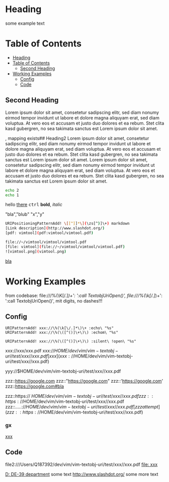 # Heading
some example text

# Table of Contents

- [Heading](#heading)
- [Table of Contents](#table-of-contents)
    - [Second Heading](#second-heading)
- [Working Examples](#working-examples)
    - [Config](#config)
    - [Code](#code)

## Second Heading

Lorem ipsum dolor sit amet, consetetur sadipscing elitr, sed diam nonumy eirmod tempor invidunt ut labore et dolore magna aliquyam erat, sed diam voluptua. At vero eos et accusam et justo duo dolores et ea rebum. Stet clita kasd gubergren, no sea takimata sanctus est Lorem ipsum dolor sit amet.

, mapping exists## Heading2
Lorem ipsum dolor sit amet, consetetur sadipscing elitr, sed diam nonumy eirmod tempor invidunt ut labore et dolore magna aliquyam erat, sed diam voluptua. At vero eos et accusam et justo duo dolores et ea rebum. Stet clita kasd gubergren, no sea takimata sanctus est Lorem ipsum dolor sit amet.
Lorem ipsum dolor sit amet, consetetur sadipscing elitr, sed diam nonumy eirmod tempor invidunt ut labore et dolore magna aliquyam erat, sed diam voluptua. At vero eos et accusam et justo duo dolores et ea rebum. Stet clita kasd gubergren, no sea takimata sanctus est Lorem ipsum dolor sit amet.
```bash
echo 2
echo 1
```

hello [there](#second-heading)
<kbd>ctrl</kbd>
**bold**, *italic*

"bla","blub"
"x","y"

```bash
URIPositioningPatternAdd! \[[^]]*\](\zs[^)]\+) markdown
[Link description](http://www.slashdot.org/)
[pdf: vimtool](pdf:vimtool/vimtool.pdf)

file://~/vimtool/vimtool/vimtool.pdf
[file: vimtool](file://~/vimtool/vimtool/vimtool.pdf)
![vimtool.png](vimtool.png)
```
[bla](bla)

# Working Examples
from codebase:
file:///\%(\K[\/.]*\)\+': ':call TextobjUriOpen()',
file:///\%(\k[\/.]*\)\+': ':call TextobjUriOpen()',  mit digits, no dashes!!!

## Config
```vim
URIPatternAdd! xxx://\%(\k[\/.]*\)\+ :echo\ "%s"
URIPatternAdd! xxx://\%(\([^()]\+\)\) :echom\ "%s"

URIPatternAdd! xxx://\%(\([^()]\+\)\) :silent\ !open\ "%s"
```

xxx://xxx/xxx.pdf
xxx://$HOME/dev/vim/vim-textobj-uri/test/xxx//xxx.pdf
[xxx](xxx://$HOME/dev/vim/vim-textobj-uri/test/xxx//xxx.pdf)

yyy://$HOME/dev/vim/vim-textobj-uri/test/xxx//xxx.pdf

zzz::https://google.com
zzz::"https://google.com"
zzz::'https://google.com'
zzz::https://google.com#bla

zzz::https:// $HOME/dev/vim/vim-textobj-uri/test/xxx//xxx.pdf
zzz::https://$HOME/dev/vim/vim-textobj-uri/test/xxx//xxx.pdf
zzz::.....://$HOME/dev/vim/vim-textobj-uri/test/xxx//xxx.pdf
[zzz attempt](zzz::https://$HOME/dev/vim/vim-textobj-uri/test/xxx//xxx.pdf)

### gx
[xxx](xxx/xxx.pdf)


## Code
file2:///Users/Q187392/dev/vim/vim-textobj-uri/test/xxx//xxx.pdf
[file: xxx](file:///Users/Q187392/dev/vim/vim-textobj-uri/test/xxx//xxx.pdf)

[D: DE-39 department](file2:///Volumes/DE-Org/DE-3/DE-39)
some text http://www.slashdot.org/ some more text
